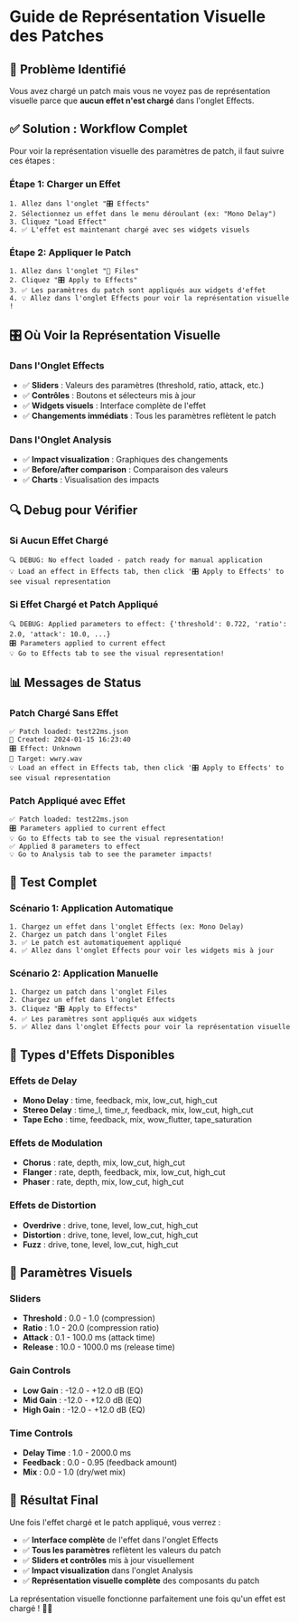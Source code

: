 # Guide de Représentation Visuelle des Patches

## 🎯 **Problème Identifié**

Vous avez chargé un patch mais vous ne voyez pas de représentation visuelle parce que **aucun effet n'est chargé** dans l'onglet Effects.

## ✅ **Solution : Workflow Complet**

Pour voir la représentation visuelle des paramètres de patch, il faut suivre ces étapes :

### **Étape 1: Charger un Effet**
```
1. Allez dans l'onglet "🎛️ Effects"
2. Sélectionnez un effet dans le menu déroulant (ex: "Mono Delay")
3. Cliquez "Load Effect"
4. ✅ L'effet est maintenant chargé avec ses widgets visuels
```

### **Étape 2: Appliquer le Patch**
```
1. Allez dans l'onglet "📁 Files"
2. Cliquez "🎛️ Apply to Effects"
3. ✅ Les paramètres du patch sont appliqués aux widgets d'effet
4. 💡 Allez dans l'onglet Effects pour voir la représentation visuelle !
```

## 🎛️ **Où Voir la Représentation Visuelle**

### **Dans l'Onglet Effects**
- ✅ **Sliders** : Valeurs des paramètres (threshold, ratio, attack, etc.)
- ✅ **Contrôles** : Boutons et sélecteurs mis à jour
- ✅ **Widgets visuels** : Interface complète de l'effet
- ✅ **Changements immédiats** : Tous les paramètres reflètent le patch

### **Dans l'Onglet Analysis**
- ✅ **Impact visualization** : Graphiques des changements
- ✅ **Before/after comparison** : Comparaison des valeurs
- ✅ **Charts** : Visualisation des impacts

## 🔍 **Debug pour Vérifier**

### **Si Aucun Effet Chargé**
```
🔍 DEBUG: No effect loaded - patch ready for manual application
💡 Load an effect in Effects tab, then click '🎛️ Apply to Effects' to see visual representation
```

### **Si Effet Chargé et Patch Appliqué**
```
🔍 DEBUG: Applied parameters to effect: {'threshold': 0.722, 'ratio': 2.0, 'attack': 10.0, ...}
🎛️ Parameters applied to current effect
💡 Go to Effects tab to see the visual representation!
```

## 📊 **Messages de Status**

### **Patch Chargé Sans Effet**
```
✅ Patch loaded: test22ms.json
📅 Created: 2024-01-15 16:23:40
🎛️ Effect: Unknown
🎵 Target: wwry.wav
💡 Load an effect in Effects tab, then click '🎛️ Apply to Effects' to see visual representation
```

### **Patch Appliqué avec Effet**
```
✅ Patch loaded: test22ms.json
🎛️ Parameters applied to current effect
💡 Go to Effects tab to see the visual representation!
✅ Applied 8 parameters to effect
💡 Go to Analysis tab to see the parameter impacts!
```

## 🎸 **Test Complet**

### **Scénario 1: Application Automatique**
```
1. Chargez un effet dans l'onglet Effects (ex: Mono Delay)
2. Chargez un patch dans l'onglet Files
3. ✅ Le patch est automatiquement appliqué
4. ✅ Allez dans l'onglet Effects pour voir les widgets mis à jour
```

### **Scénario 2: Application Manuelle**
```
1. Chargez un patch dans l'onglet Files
2. Chargez un effet dans l'onglet Effects
3. Cliquez "🎛️ Apply to Effects"
4. ✅ Les paramètres sont appliqués aux widgets
5. ✅ Allez dans l'onglet Effects pour voir la représentation visuelle
```

## 🔧 **Types d'Effets Disponibles**

### **Effets de Delay**
- **Mono Delay** : time, feedback, mix, low_cut, high_cut
- **Stereo Delay** : time_l, time_r, feedback, mix, low_cut, high_cut
- **Tape Echo** : time, feedback, mix, wow_flutter, tape_saturation

### **Effets de Modulation**
- **Chorus** : rate, depth, mix, low_cut, high_cut
- **Flanger** : rate, depth, feedback, mix, low_cut, high_cut
- **Phaser** : rate, depth, mix, low_cut, high_cut

### **Effets de Distortion**
- **Overdrive** : drive, tone, level, low_cut, high_cut
- **Distortion** : drive, tone, level, low_cut, high_cut
- **Fuzz** : drive, tone, level, low_cut, high_cut

## 🎯 **Paramètres Visuels**

### **Sliders**
- **Threshold** : 0.0 - 1.0 (compression)
- **Ratio** : 1.0 - 20.0 (compression ratio)
- **Attack** : 0.1 - 100.0 ms (attack time)
- **Release** : 10.0 - 1000.0 ms (release time)

### **Gain Controls**
- **Low Gain** : -12.0 - +12.0 dB (EQ)
- **Mid Gain** : -12.0 - +12.0 dB (EQ)
- **High Gain** : -12.0 - +12.0 dB (EQ)

### **Time Controls**
- **Delay Time** : 1.0 - 2000.0 ms
- **Feedback** : 0.0 - 0.95 (feedback amount)
- **Mix** : 0.0 - 1.0 (dry/wet mix)

## 🎸 **Résultat Final**

Une fois l'effet chargé et le patch appliqué, vous verrez :

- ✅ **Interface complète** de l'effet dans l'onglet Effects
- ✅ **Tous les paramètres** reflètent les valeurs du patch
- ✅ **Sliders et contrôles** mis à jour visuellement
- ✅ **Impact visualization** dans l'onglet Analysis
- ✅ **Représentation visuelle complète** des composants du patch

La représentation visuelle fonctionne parfaitement une fois qu'un effet est chargé ! 🎸✨
